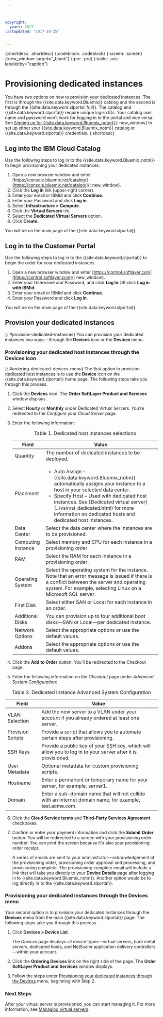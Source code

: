 ```yaml
---



copyright:
  years: 2017
lastupdated: "2017-10-25"


---
```


{:shortdesc: .shortdesc}
{:codeblock: .codeblock}
{:screen: .screen}
{:new_window: target="_blank"}
{:pre: .pre}
{:table: .aria-labeledby="caption"}


# Provisioning dedicated instances

You have two options on how to provision your dedicated instances. The first is through the {{site.data.keyword.Bluemix}} catalog and the second is through the {{site.data.keyword.slportal_full}}. The catalog and {{site.data.keyword.slportal}} require unique log-in IDs. Your catalog user name and password won’t work for logging in to the portal and vice versa. See [Signing up for {{site.data.keyword.Bluemix_notm}}](https://console.bluemix.net/docs/admin/adminpublic.html#signing-up-for-bluemix){: new_window} to set up either your {{site.data.keyword.Bluemix_notm}} catalog or {{site.data.keyword.slportal}} credentials.
{:shortdesc}

## Log into the IBM Cloud Catalog
Use the following steps to log in to the {{site.data.keyword.Bluemix_notm}} to begin provisioning your dedicated instances. 

1. Open a new browser window and enter [https://console.bluemix.net/catalog/](https://console.bluemix.net/catalog/){: new_window}.
2.	Click the **Log In** link (upper-right corner). 
3.	Enter your email or IBMid and click **Continue**.
4.	Enter your Password and click **Log in**.
5.	Select **Infrastructure > Compute**.
6.  Click the **Virtual Servers** tile.
7.	Select the **Dedicated Virtual Servers** option.
8.  Click **Create**. 

You will be on the main page of the {{site.data.keyword.slportal}}.

## Log in to the Customer Portal
Use the following steps to log in to the {{site.data.keyword.slportal}} to begin the order for your dedicated instances.

1.	Open a new browser window and enter [https://control.softlayer.com](https://control.softlayer.com){: new_window}. 
2.	Enter your Username and Password, and click **Log In** OR click **Log in with IBMid**.
3.	Enter your email or IBMid and click **Continue**.
4.	Enter your Password and click **Log In**.

You will be on the main page of the {{site.data.keyword.slportal}}.

## Provision your dedicated instances
{: #provision-dedicated-instances}
You can provision your dedicated instances two ways—through the **Devices** icon or the **Devices** menu.

### Provisioning your dedicated host instances through the Devices icon
{: #ordering-dedicated-devices-menu}
The first option to provision dedicated host instances is to use the **Device** icon on the {{site.data.keyword.slportal}} home page. The following steps take you through this process.

1.	Click the **Devices** icon. The **Order SoftLayer Product and Services** window displays. 
2.  Select **Hourly** or **Monthly** under Dedicated Virtual Servers. You’re redirected to the *Configure your Cloud Server* page. 

3.	Enter the following information:
       
    <table>
    <CAPTION>Table 1. Dedicated host instances selections</CAPTION>
    <THEAD>
    <TR>
    <th>Field</th>
    <th>Value</th>
    </TR>
    </THEAD>
    <TBODY>
    <tr>
    <td>Quantity</td>
    <td>The number of dedicated instances to be deployed.</td>
    </tr>
    <tr>
    <td>Placement</td>
    <td>
    <ul>
    <li>Auto Assign – {{site.data.keyword.Bluemix_notm}} automatically assigns your instance to a host in your selected data center.</li>
    <li>Specify Host – Used with dedicated host instances. See [Dedicated virtual server](../vsi/vsi_dedicated.html) for more information on dedicated hosts and dedicated host instances.</li>
    </ul>
    </td>
    </tr>
    <tr>
    <td>Data Center</td>
    <td>Select the data center where the instances are to be provisioned.</td>
    </tr>
    <tr>
    <td>Computing Instance</td>
    <td> Select memory and CPU for each instance in a provisioning order.</td>
    </tr>
    <tr>
    <td>RAM</td>
    <td> Select the RAM for each instance in a provisioning order.</td>
    </tr>
    <tr>
    <td>Operating System</td>
    <td>Select the operating system for the instance. Note that an error message is issued if there is a conflict between the server and operating system. For example, selecting Linux on a Microsoft SQL server.</td>
    </tr>
    <tr>
    <td>First Disk</td>
    <td>Select either SAN or Local for each instance in an order.</td>
    </tr>
    <tr>
    <td>Additional Disks</td>
    <td>You can provision up to four additional boot disks—SAN or Local—per dedicated instance.</td>
    </tr>
    <td>Network Options</td>
    <td> Select the appropriate options or use the default values.</td>
    </tr>
    <tr>
    <td>Addons</td>
    <td> Select the appropriate options or use the default values.</td>
    </tr>
    <tr>
    </TBODY>
    </table> 

4.	Click the **Add to Order** button. You'll be redirected to the Checkout page.
5.  Enter the following information on the *Checkout* page under *Advanced System Configuration*:

<table>
    <CAPTION>Table 2. Dedicated instance Advanced System Configuration</CAPTION>
    <THEAD>
    <TR>
    <th>Field</th>
    <th>Value</th>
    </TR>
    </THEAD>
    <TBODY>
    <tr>
    <td>VLAN Selection</td>
    <td>Add the new server to a VLAN under your account if you already ordered at least one server.</td>
    </tr>
    <tr>
    <td>Provision Scripts</td>
    <td>Provide a script that allows you to automate certain steps after provisioning.</td>
    </tr>
    <tr>
    <td>SSH Keys</td>
    <td>Provide a public key of your SSH key, which will allow you to log in to your server after it is provisioned.</td>
    </tr>
    <tr>
    <td>User Metadata</td>
    <td>Optional metadata for custom provisioning scripts.</td>
    </tr>
    <tr>
    <td>Hostname</td>
    <td>Enter a permanent or temporary name for your server, for example, server1.</td>
    </tr>
    <tr>
    <td>Domain</td>
    <td>Enter a sub-domain name that will not collide with an Internet domain name, for example, test.acme.com.</td>
    </tr>
    </TBODY>
    </table>

6.  Click the **Cloud Service terms** and **Third-Party Services Agreement** checkboxes.
7. Confirm or enter your payment information and click the **Submit Order** button. You will be redirected to a screen with your provisioning order number. You can print the screen because it's also your provisioning order receipt.

    A series of emails are sent to your administrator—acknowledgement of the provisioning order, provisioning order approval and processing, and provisioning complete. The provisioning complete email will include a link that will take you directly to your **Device Details** page after logging in to {{site.data.keyword.Bluemix_notm}}. Another option would be to log directly in to the {{site.data.keyword.slportal}}.

### Provisioning your dedicated instances through the Devices menu

Your second option is to provision your dedicated instances through the **Devices** menu from the main {{site.data.keyword.slportal}} page. The following steps take you through this process.

1.	Click **Devices > Device List**. 
 
    The *Devices* page displays all device types—virtual servers, bare metal servers, dedicated hosts, and NetScaler application delivery controllers—within your account. 

2.	Click the **Ordering Devices** link on the right side of the page.
    The **Order SoftLayer Product and Services** window displays.
3.	Follow the steps under [Provisioning your dedicated instances through the Devices](#ordering-dedicated-devices-menu) menu, beginning with Step 2.

### Next Steps
After your virtual server is provisioned, you can start managing it. For more information, see [Managing virtual servers](../vsi/vsi_managing.html).
